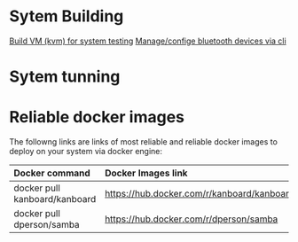 # Sytem Building
[Build VM (kvm) for system testing](documentation/kvm-related/kvm-building-vm.md)
[Manage/confige bluetooth devices via cli]()
# Sytem tunning


# Reliable docker images
The followng links are links of most reliable and reliable docker images to deploy on your system via docker engine:


| **Docker command**  					| **Docker Images link** 												 |
| :---------------------------- | :----------------------------------------- |
| docker pull kanboard/kanboard | https://hub.docker.com/r/kanboard/kanboard | 
| docker pull dperson/samba     | https://hub.docker.com/r/dperson/samba     |


